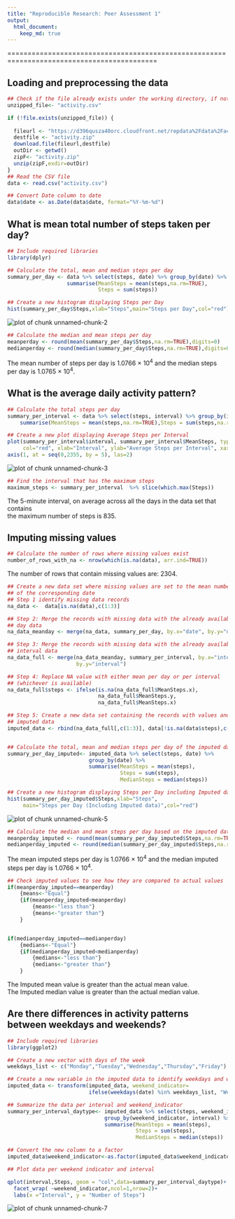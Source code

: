 ```yaml
---
title: "Reproducible Research: Peer Assessment 1"
output: 
  html_document:
    keep_md: true
---
```

===========================================================================================

## Loading and preprocessing the data


```r
## Check if the file already exists under the working directory, if not, download and unzip it.
unzipped_file<- "activity.csv"

if (!file.exists(unzipped_file)) {
  
  fileurl <- "https://d396qusza40orc.cloudfront.net/repdata%2Fdata%2Factivity.zip"
  destfile <- "activity.zip"
  download.file(fileurl,destfile)
  outDir <- getwd()
  zipF<- "activity.zip"
  unzip(zipF,exdir=outDir)
}
## Read the CSV file
data <- read.csv("activity.csv")

## Convert Date column to date
data$date <- as.Date(data$date, format="%Y-%m-%d")
```

## What is mean total number of steps taken per day?

```r
## Include required libraries
library(dplyr)

## Calculate the total, mean and median steps per day
summary_per_day <- data %>% select(steps, date) %>% group_by(date) %>% 
                   summarise(MeanSteps = mean(steps,na.rm=TRUE),
                             Steps = sum(steps))

## Create a new histogram displaying Steps per Day
hist(summary_per_day$Steps,xlab="Steps",main="Steps per Day",col="red")
```

![plot of chunk unnamed-chunk-2](figure/unnamed-chunk-2-1.png)

```r
## Calculate the median and mean steps per day
meanperday <- round(mean(summary_per_day$Steps,na.rm=TRUE),digits=0)
medianperday <- round(median(summary_per_day$Steps,na.rm=TRUE),digits=0)
```

The mean number of steps per day is 1.0766 &times; 10<sup>4</sup> and the median steps per day 
is 1.0765 &times; 10<sup>4</sup>.


## What is the average daily activity pattern?


```r
## Calculate the total steps per day
summary_per_interval <- data %>% select(steps, interval) %>% group_by(interval) %>% 
    summarise(MeanSteps = mean(steps,na.rm=TRUE),Steps = sum(steps,na.rm=TRUE))

## Create a new plot displaying Average Steps per Interval 
plot(summary_per_interval$interval, summary_per_interval$MeanSteps, type="l", 
     col="red", xlab="Interval", ylab="Average Steps per Interval", xaxt="n")
axis(1, at = seq(0,2355, by = 5), las=2)
```

![plot of chunk unnamed-chunk-3](figure/unnamed-chunk-3-1.png)

```r
## Find the interval that has the maximum steps
maximum_steps <- summary_per_interval  %>% slice(which.max(Steps))
```

The 5-minute interval, on average across all the days in the data set that contains  
the maximum number of steps is 835.

## Imputing missing values


```r
## Calculate the number of rows where missing values exist
number_of_rows_with_na <- nrow(which(is.na(data), arr.ind=TRUE))
```

The number of rows that contain missing values are: 2304.


```r
## Create a new data set where missing values are set to the mean number of steps 
## of the corresponding date
## Step 1 identify missing data records
na_data <-  data[is.na(data),c(1:3)]

## Step 2: Merge the records with missing data with the already available mean per 
## day data
na_data_meanday <- merge(na_data, summary_per_day, by.x="date", by.y="date")

## Step 3: Merge the records with missing data with the already available mean per 
## interval data
na_data_full <- merge(na_data_meanday, summary_per_interval, by.x="interval", 
                      by.y="interval")

## Step 4: Replace NA value with either mean per day or per interval 
## (whichever is available)
na_data_full$steps <- ifelse(is.na(na_data_full$MeanSteps.x), 
                             na_data_full$MeanSteps.y,
                             na_data_full$MeanSteps.x)

## Step 5: Create a new data set containing the records with values and the 
## imputed data
imputed_data <- rbind(na_data_full[,c(1:3)], data[!is.na(data$steps),c(1:3)])


## Calculate the total, mean and median steps per day of the imputed data
summary_per_day_imputed<- imputed_data %>% select(steps, date) %>% 
                          group_by(date) %>% 
                          summarise(MeanSteps = mean(steps), 
                                    Steps = sum(steps), 
                                    MedianSteps = median(steps))

## Create a new histogram displaying Steps per Day including Imputed data
hist(summary_per_day_imputed$Steps,xlab="Steps",
     main="Steps per Day (Including Imputed data)",col="red")
```

![plot of chunk unnamed-chunk-5](figure/unnamed-chunk-5-1.png)

```r
## Calculate the median and mean steps per day based on the imputed data
meanperday_imputed <- round(mean(summary_per_day_imputed$Steps,na.rm=TRUE),digits=0)
medianperday_imputed <- round(median(summary_per_day_imputed$Steps,na.rm=TRUE),digits=0)
```

The mean imputed steps per day is 1.0766 &times; 10<sup>4</sup> 
and the median imputed steps per day is 1.0766 &times; 10<sup>4</sup>.



```r
## Check imputed values to see how they are compared to actual values
if(meanperday_imputed==meanperday)
    {means<-"Equal"}
    {if(meanperday_imputed<meanperday)
        {means<-"less than"}
        {means<-"greater than"}
    }


if(medianperday_imputed==medianperday)
    {medians<-"Equal"}
    {if(medianperday_imputed<medianperday)
        {medians<-"less than"}
        {medians<-"greater than"}
    }
```

The Imputed mean value is greater than the actual mean value.  
The Imputed median value is greater than the actual median value.

## Are there differences in activity patterns between weekdays and weekends?


```r
## Include required libraries
library(ggplot2)

## Create a new vector with days of the week
weekdays_list <- c("Monday","Tuesday","Wednesday","Thursday","Friday")

## Create a new variable in the imputed data to identify weekdays and weekends
imputed_data <- transform(imputed_data, weekend_indicator= 
                          ifelse(weekdays(date) %in% weekdays_list, "Weekday", "Weekend"))

## Summarize the data per interval and weekend_indicator
summary_per_interval_daytype<- imputed_data %>% select(steps, weekend_indicator, interval) %>% 
                               group_by(weekend_indicator, interval) %>% 
                               summarise(MeanSteps = mean(steps), 
                                         Steps = sum(steps), 
                                         MedianSteps = median(steps))

## Convert the new column to a factor
imputed_data$weekend_indicator<-as.factor(imputed_data$weekend_indicator)

## Plot data per weekend indicator and interval

qplot(interval,Steps, geom = "col",data=summary_per_interval_daytype)+
  facet_wrap( ~weekend_indicator,ncol=1,nrow=2)+
  labs(x ="Interval", y = "Number of Steps") 
```

![plot of chunk unnamed-chunk-7](figure/unnamed-chunk-7-1.png)
